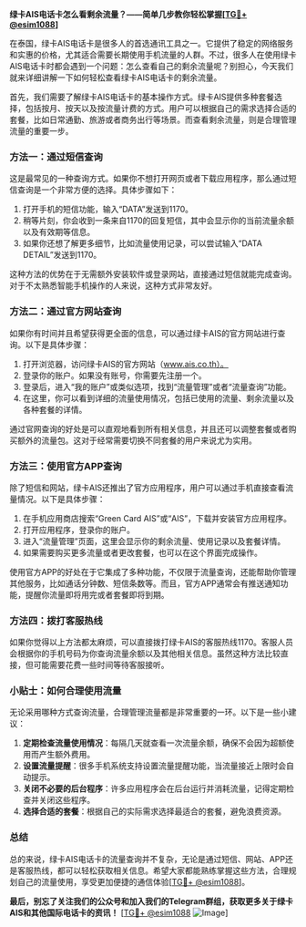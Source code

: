 **绿卡AIS电话卡怎么看剩余流量？——简单几步教你轻松掌握[[TG💪+ @esim1088](https://t.me/s/esim1088)]**

在泰国，绿卡AIS电话卡是很多人的首选通讯工具之一。它提供了稳定的网络服务和实惠的价格，尤其适合需要长期使用手机流量的人群。不过，很多人在使用绿卡AIS电话卡时都会遇到一个问题：怎么查看自己的剩余流量呢？别担心，今天我们就来详细讲解一下如何轻松查看绿卡AIS电话卡的剩余流量。

首先，我们需要了解绿卡AIS电话卡的基本操作方式。绿卡AIS提供多种套餐选择，包括按月、按天以及按流量计费的方式。用户可以根据自己的需求选择合适的套餐，比如日常通勤、旅游或者商务出行等场景。而查看剩余流量，则是合理管理流量的重要一步。

### **方法一：通过短信查询**
这是最常见的一种查询方式。如果你不想打开网页或者下载应用程序，那么通过短信查询是一个非常方便的选择。具体步骤如下：

1. 打开手机的短信功能，输入“DATA”发送到1170。
2. 稍等片刻，你会收到一条来自1170的回复短信，其中会显示你的当前流量余额以及有效期等信息。
3. 如果你还想了解更多细节，比如流量使用记录，可以尝试输入“DATA DETAIL”发送到1170。

这种方法的优势在于无需额外安装软件或登录网站，直接通过短信就能完成查询。对于不太熟悉智能手机操作的人来说，这种方式非常友好。

### **方法二：通过官方网站查询**
如果你有时间并且希望获得更全面的信息，可以通过绿卡AIS的官方网站进行查询。以下是具体步骤：

1. 打开浏览器，访问绿卡AIS的官方网站（www.ais.co.th）。
2. 登录你的账户。如果没有账号，你需要先注册一个。
3. 登录后，进入“我的账户”或类似选项，找到“流量管理”或者“流量查询”功能。
4. 在这里，你可以看到详细的流量使用情况，包括已使用的流量、剩余流量以及各种套餐的详情。

通过官网查询的好处是可以直观地看到所有相关信息，并且还可以调整套餐或者购买额外的流量包。这对于经常需要切换不同套餐的用户来说尤为实用。

### **方法三：使用官方APP查询**
除了短信和网站，绿卡AIS还推出了官方应用程序，用户可以通过手机直接查看流量情况。以下是具体步骤：

1. 在手机应用商店搜索“Green Card AIS”或“AIS”，下载并安装官方应用程序。
2. 打开应用程序，登录你的账户。
3. 进入“流量管理”页面，这里会显示你的剩余流量、使用记录以及套餐详情。
4. 如果需要购买更多流量或者更改套餐，也可以在这个界面完成操作。

使用官方APP的好处在于它集成了多种功能，不仅限于流量查询，还能帮助你管理其他服务，比如通话分钟数、短信条数等。而且，官方APP通常会有推送通知功能，提醒你流量即将用完或者套餐即将到期。

### **方法四：拨打客服热线**
如果你觉得以上方法都太麻烦，可以直接拨打绿卡AIS的客服热线1170。客服人员会根据你的手机号码为你查询流量余额以及其他相关信息。虽然这种方法比较直接，但可能需要花费一些时间等待客服接听。

### **小贴士：如何合理使用流量**
无论采用哪种方式查询流量，合理管理流量都是非常重要的一环。以下是一些小建议：

1. **定期检查流量使用情况**：每隔几天就查看一次流量余额，确保不会因为超额使用而产生额外费用。
2. **设置流量提醒**：很多手机系统支持设置流量提醒功能，当流量接近上限时会自动提示。
3. **关闭不必要的后台程序**：许多应用程序会在后台运行并消耗流量，记得定期检查并关闭这些程序。
4. **选择合适的套餐**：根据自己的实际需求选择最适合的套餐，避免浪费资源。

### **总结**
总的来说，绿卡AIS电话卡的流量查询并不复杂，无论是通过短信、网站、APP还是客服热线，都可以轻松获取相关信息。希望大家都能熟练掌握这些方法，合理规划自己的流量使用，享受更加便捷的通信体验[[TG💪+ @esim1088](https://t.me/s/esim1088)]。

**最后，别忘了关注我们的公众号和加入我们的Telegram群组，获取更多关于绿卡AIS和其他国际电话卡的资讯！** [[TG💪+ @esim1088](https://t.me/s/esim1088) ![Image](https://i.postimg.cc/4NQfJmqS/Snipaste-2025-05-13-00-14-12.png)]